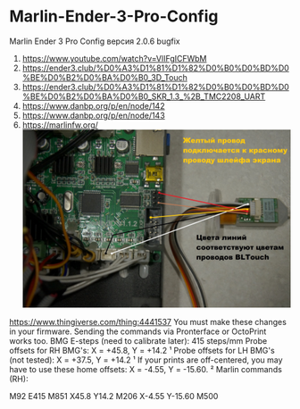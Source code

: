 # Marlin-Ender-3-Pro-Config
Marlin Ender 3 Pro Config версия 2.0.6 bugfix
1. https://www.youtube.com/watch?v=VlIFgICFWbM
2. https://ender3.club/%D0%A3%D1%81%D1%82%D0%B0%D0%BD%D0%BE%D0%B2%D0%BA%D0%B0_3D_Touch
3. https://ender3.club/%D0%A3%D1%81%D1%82%D0%B0%D0%BD%D0%BE%D0%B2%D0%BA%D0%B0_SKR_1.3_%2B_TMC2208_UART
4. https://www.danbp.org/p/en/node/142
5. https://www.danbp.org/p/en/node/143
6. https://marlinfw.org/
![Схема](https://github.com/XroMSPb/Marlin-Ender-3-Pro-Config/blob/master/bltouch.JPG?raw=true)

https://www.thingiverse.com/thing:4441537
You must make these changes in your firmware. Sending the commands via Pronterface or OctoPrint works too.
BMG E-steps (need to calibrate later): 415 steps/mm
Probe offsets for RH BMG's: X = +45.8, Y = +14.2 ¹
Probe offsets for LH BMG's (not tested): X = +37.5, Y = +14.2 ¹
If your prints are off-centered, you may have to use these home offsets: X = -4.55, Y = -15.60. ²
Marlin commands (RH):

M92 E415
M851 X45.8 Y14.2
M206 X-4.55 Y-15.60
M500
